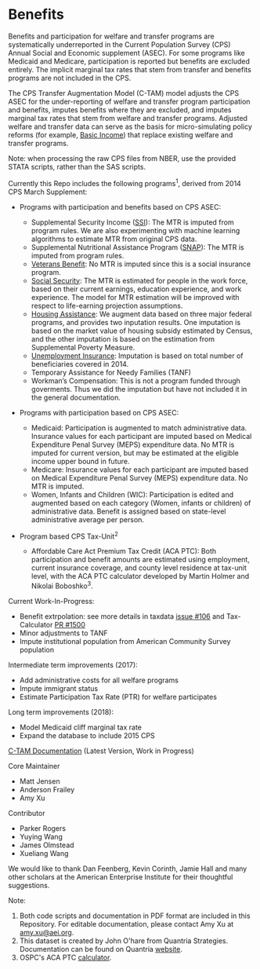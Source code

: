 # Benefits

Benefits and participation for welfare and transfer programs are systematically underreported in the Current Population Survey (CPS) Annual Social and Economic supplement (ASEC). For some programs like Medicaid and Medicare, participation is reported but benefits are excluded entirely. The implicit marginal tax rates that stem from transfer and benefits programs are not included in the CPS.

The CPS Transfer Augmentation Model (C-TAM) model adjusts the CPS ASEC for the under-reporting of welfare and transfer program participation and benefits, imputes benefits where they are excluded, and imputes marginal tax rates that stem from welfare and transfer programs. Adjusted welfare and transfer data can serve as the basis for micro-simulating policy reforms (for example, [Basic Income](https://github.com/open-source-economics/Benefits/blob/master/Basic%20Income.pdf)) that replace existing welfare and transfer programs.

Note: when processing the raw CPS files from NBER, use the provided STATA scripts, rather than the SAS scripts.

Currently this Repo includes the following programs<sup>1</sup>, derived from 2014 CPS March Supplement:

- Programs with participation and benefits based on CPS ASEC:
    - Supplemental Security Income ([SSI](https://github.com/open-source-economics/Benefits/tree/master/SSI)): The MTR is imputed from program rules. We are also experimenting with machine learning algorithms to estimate MTR from original CPS data.
    - Supplemental Nutritional Assistance Program ([SNAP](https://github.com/open-source-economics/Benefits/tree/master/SNAP)): The MTR is imputed from program rules.
    - [Veterans Benefit](https://github.com/open-source-economics/Benefits/tree/master/VB): No MTR is imputed since this is a social insurance program.
    - [Social Security](https://github.com/open-source-economics/Benefits/tree/master/SS): The MTR is estimated for people in the work force, based on their current earnings, education experience, and work experience. The model for MTR estimation will be improved with respect to life-earning projection assumptions.
    - [Housing Assistance](https://github.com/open-source-economics/C-TAM/tree/master/Housing): We augment data based on three major federal programs, and provides two inputation results. One imputation is based on the market value of housing subsidy estimated by Census, and the other imputation is based on the estimation from Supplemental Poverty Measure.
    - [Unemployment Insurance](https://github.com/open-source-economics/C-TAM/tree/master/UI): Imputation is based on total number of beneficiaries covered in 2014. 
    - Temporary Assistance for Needy Families (TANF)
    - Workman’s Compensation: This is not a program funded through goverments. Thus we did the imputation but have not included it in the general documentation.


-   Programs with participation based on CPS ASEC:
    - Medicaid: Participation is augmented to match administrative data. Insurance values for each participant are imputed based on Medical Expenditure Penal Survey (MEPS) expenditure data. No MTR is imputed for current version, but may be estimated at the eligible income upper bound in future.
    - Medicare: Insurance values for each participant are imputed based on Medical Expenditure Penal Survey (MEPS) expenditure data. No MTR is imputed.
    - Women, Infants and Children (WIC): Participation is edited and augmented based on each category (Women, infants or children) of administrative data. Benefit is assigned based on state-level administrative average per person.
    

- Program based CPS Tax-Unit<sup>2</sup>
    - Affordable Care Act Premium Tax Credit (ACA PTC): Both participation and benefit amounts are estimated using employment, current insurance coverage, and county level residence at tax-unit level, with the ACA PTC calculator developed by Martin Holmer and Nikolai Boboshko<sup>3</sup>.  


Current Work-In-Progress:

- Benefit extrpolation: see more details in taxdata [issue #106](https://github.com/open-source-economics/taxdata/issues/106) and Tax-Calculator [PR #1500](https://github.com/open-source-economics/Tax-Calculator/pull/1500)
- Minor adjustments to TANF
- Impute institutional population from American Community Survey population

Intermediate term improvements (2017):

- Add administrative costs for all welfare programs
- Impute immigrant status
- Estimate Participation Tax Rate (PTR) for welfare participates

Long term improvements (2018):

- Model Medicaid cliff marginal tax rate
- Expand the database to include 2015 CPS


[C-TAM Documentation](https://docs.google.com/document/d/1OoWr18ZZkXC9jRI3PHkvKncfCK_BGrTez4syXBCMCK8/edit?usp=sharing) (Latest Version, Work in Progress)

Core Maintainer

- Matt Jensen
- Anderson Frailey
- Amy Xu


Contributor

- Parker Rogers
- Yuying Wang
- James Olmstead
- Xueliang Wang

We would like to thank Dan Feenberg, Kevin Corinth, Jamie Hall and many other  scholars at the American Enterprise Institute for their thoughtful suggestions. 


Note:
1. Both code scripts and documentation in PDF format are included in this Repository. For editable documentation, please contact Amy Xu at amy.xu@aei.org.
2. This dataset is created by John O'hare from Quantria Strategies. Documentation can be found on Quantria [website](http://www.quantria.com/assets/img/TechnicalDocumentationV4-2.pdf).
3. OSPC's ACA PTC [calculator](http://chiselapp.com/user/mrh/repository/OSPC-ACA/doc/trunk/www/home.wiki).
